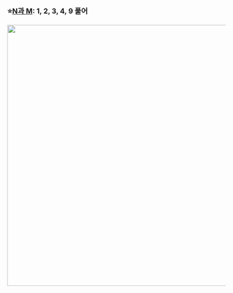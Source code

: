 ### ⭐[N과 M](https://github.com/Jinsun-Lee/Algorithm-template/discussions/41): 1, 2, 3, 4, 9 풀어
<p align="left">
  <img src="https://github.com/user-attachments/assets/2c3fdec4-a56b-44d0-a7fe-6f741d0ba1b6" width="600" height="600">
</p>
